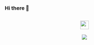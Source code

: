 ###  Hi there 👋
![]()
<p align="center">
  <img src="https://user-images.githubusercontent.com/5679180/79618120-0daffb80-80be-11ea-819e-d2b0fa904d07.gif" width="27px">
  <br><br>
  <samp>
    <img align="center" src="https://github-readme-stats.vercel.app/api?username=rt442979559&&show_icons=true&&hide=prs&&hide=issues" />
  </samp>
<br>
</p>
